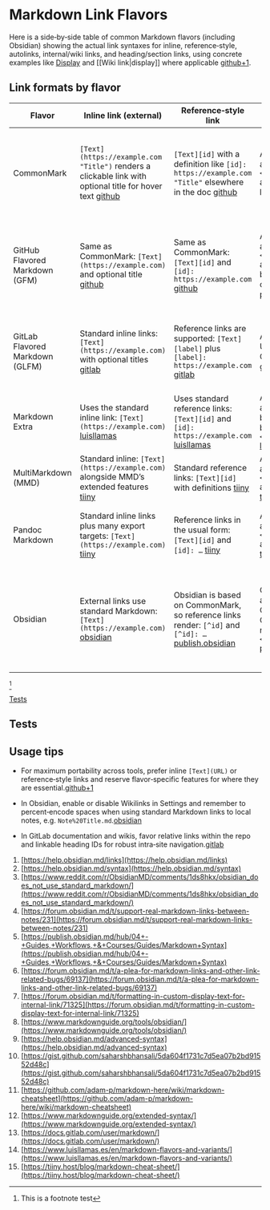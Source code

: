 # Markdown Link Flavors

Here is a side‑by‑side table of common Markdown flavors (including Obsidian) showing the actual link syntaxes for inline, reference‑style, autolinks, internal/wiki links, and heading/section links, using concrete examples like [Display](https://example.com/) and [[Wiki link|display]] where applicable [github+1](https://github.com/adam-p/markdown-here/wiki/markdown-cheatsheet)​.

## Link formats by flavor

| Flavor                          | Inline link (external)                                                                                                                                                        | Reference‑style link                                                                                                                                                                             | Autolink                                                                                                                                                                                                          | Internal/wiki link                                                                                                                                                             | Heading/section link                                                                                                                                                                                                                                            |
| ------------------------------- | ----------------------------------------------------------------------------------------------------------------------------------------------------------------------------- | ------------------------------------------------------------------------------------------------------------------------------------------------------------------------------------------------ | ----------------------------------------------------------------------------------------------------------------------------------------------------------------------------------------------------------------- | ------------------------------------------------------------------------------------------------------------------------------------------------------------------------------ | --------------------------------------------------------------------------------------------------------------------------------------------------------------------------------------------------------------------------------------------------------------- |
| CommonMark                      | `[Text](https://example.com "Title")` renders a clickable link with optional title for hover text [github](https://github.com/adam-p/markdown-here/wiki/markdown-cheatsheet)​ | `[Text][id]` with a definition like `[id]: https://example.com "Title"` elsewhere in the doc [github](https://github.com/adam-p/markdown-here/wiki/markdown-cheatsheet)​                         | Angle‑bracket autolinks like `<https://example.com>` are recognized as links [github](https://github.com/adam-p/markdown-here/wiki/markdown-cheatsheet)​                                                          | Use relative paths with standard links, e.g. `[Guide](docs/intro.md)` for intra‑project navigation [github](https://github.com/adam-p/markdown-here/wiki/markdown-cheatsheet)​ | Link to sections with a fragment if IDs exist, e.g. `[Jump](#section-id)`; ID availability depends on the renderer’s heading‑ID rules [markdownguide](https://www.markdownguide.org/extended-syntax/)​                                                          |
| GitHub Flavored Markdown (GFM)  | Same as CommonMark: `[Text](https://example.com)` and optional title [github](https://github.com/adam-p/markdown-here/wiki/markdown-cheatsheet)​                              | Same as CommonMark: `[Text][id]` and `[id]: https://example.com` [github](https://github.com/adam-p/markdown-here/wiki/markdown-cheatsheet)​                                                     | Angle‑bracket autolinks `<https://example.com>` are supported; bare‑URL auto‑linking often works in platform UIs [github](https://github.com/adam-p/markdown-here/wiki/markdown-cheatsheet)​                      | Use relative repo links, e.g. `[Spec](docs/spec.md)` in READMEs and docs [github](https://github.com/adam-p/markdown-here/wiki/markdown-cheatsheet)​                           | Link to headings with fragments, e.g. `[See section](#heading-id)`; automatic heading IDs are commonly generated by renderers [markdownguide](https://www.markdownguide.org/extended-syntax/)​                                                                  |
| GitLab Flavored Markdown (GLFM) | Standard inline links: `[Text](https://example.com)` with optional titles [gitlab](https://docs.gitlab.com/user/markdown/)​                                                   | Reference links are supported: `[Text][label]` plus `[label]: https://example.com` [gitlab](https://docs.gitlab.com/user/markdown/)​                                                             | Auto‑linking of most URLs is supported in GitLab’s renderer [gitlab](https://docs.gitlab.com/user/markdown/)​                                                                                                     | Relative links within repos are supported, e.g. `[Contrib](CONTRIBUTING.md)` [gitlab](https://docs.gitlab.com/user/markdown/)​                                                 | Heading IDs are linkable; use fragments like `[Intro](#introduction)` or across pages with `file.md#heading` [gitlab](https://docs.gitlab.com/user/markdown/)​                                                                                                  |
| Markdown Extra                  | Uses the standard inline link: `[Text](https://example.com)` [luisllamas](https://www.luisllamas.es/en/markdown-flavors-and-variants/)​                                       | Uses standard reference links: `[Text][id]` and `[id]: https://example.com` [luisllamas](https://www.luisllamas.es/en/markdown-flavors-and-variants/)​                                           | Angle‑bracket autolinks follow the base Markdown behavior `<https://example.com>` [luisllamas+1](https://www.luisllamas.es/en/markdown-flavors-and-variants/)​                                                    | Relative links via standard syntax, e.g. `[Post](blog/post.md)` [luisllamas+1](https://www.luisllamas.es/en/markdown-flavors-and-variants/)​                                   | Fragments like `[Go](#section-id)` where the renderer provides heading IDs [luisllamas+1](https://www.luisllamas.es/en/markdown-flavors-and-variants/)​                                                                                                         |
| MultiMarkdown (MMD)             | Standard inline: `[Text](https://example.com)` alongside MMD’s extended features [tiiny](https://tiiny.host/blog/markdown-cheat-sheet/)​                                      | Standard reference links: `[Text][id]` with definitions [tiiny](https://tiiny.host/blog/markdown-cheat-sheet/)​                                                                                  | Angle‑bracket autolinks `<https://example.com>` as in core Markdown [tiiny+1](https://tiiny.host/blog/markdown-cheat-sheet/)​                                                                                     | Relative file links, e.g. `[Data](data/report.md)` [tiiny+1](https://tiiny.host/blog/markdown-cheat-sheet/)​                                                                   | Use fragments when IDs are available, e.g. `[Details](#details)` [tiiny+1](https://tiiny.host/blog/markdown-cheat-sheet/)​                                                                                                                                      |
| Pandoc Markdown                 | Standard inline links plus many export targets: `[Text](https://example.com)` [tiiny](https://tiiny.host/blog/markdown-cheat-sheet/)​                                         | Reference links in the usual form: `[Text][id]` and `[id]: …` [tiiny](https://tiiny.host/blog/markdown-cheat-sheet/)​                                                                            | Angle‑bracket autolinks `<https://example.com>` as in core Markdown [tiiny+1](https://tiiny.host/blog/markdown-cheat-sheet/)​                                                                                     | Relative links for cross‑doc navigation, e.g. `[Chapter](chapters/01.md)` [tiiny+1](https://tiiny.host/blog/markdown-cheat-sheet/)​                                            | Fragment links to headings, e.g. `[Start](#start)`; heading IDs are generated by the renderer [tiiny+1](https://tiiny.host/blog/markdown-cheat-sheet/)​                                                                                                         |
| Obsidian                        | External links use standard Markdown: `[Text](https://example.com)` [obsidian](https://help.obsidian.md/syntax)​                                                              | Obsidian is based on CommonMark, so reference links render: `[^id]` and `[^id]: …` [publish.obsidian](https://publish.obsidian.md/hub/04+-+Guides,+Workflows,+&+Courses/Guides/Markdown+Syntax)​ | Core Markdown autolinks apply in Obsidian’s CommonMark‑based renderer, e.g. `<https://example.com>` [publish.obsidian](https://publish.obsidian.md/hub/04+-+Guides,+Workflows,+&+Courses/Guides/Markdown+Syntax)​ | Internal notes prefer Wikilinks: `[[Note]]`, aliases with `[[Note                                                                                                              | Display]]`, sections with` [[Note#Heading]]`, and blocks with` [[Note#^blockid]]`; Markdown internal links also work like` [Display](https://www.perplexity.ai/search/Note.md)` and require URL‑encoding for spaces [obsidian](https://help.obsidian.md/links)​ |

[^test]

[^test]: This is a footnote test

[Tests](#Tests)
## Tests

## Usage tips

- For maximum portability across tools, prefer inline `[Text](URL)` or reference‑style links and reserve flavor‑specific features for where they are essential.[github+1](https://github.com/adam-p/markdown-here/wiki/markdown-cheatsheet)​

- In Obsidian, enable or disable Wikilinks in Settings and remember to percent‑encode spaces when using standard Markdown links to local notes, e.g. `Note%20Title.md`.[obsidian](https://help.obsidian.md/links)​

- In GitLab documentation and wikis, favor relative links within the repo and linkable heading IDs for robust intra‑site navigation.[gitlab](https://docs.gitlab.com/user/markdown/)​

1. [https://help.obsidian.md/links](https://help.obsidian.md/links)
2. [https://help.obsidian.md/syntax](https://help.obsidian.md/syntax)
3. [https://www.reddit.com/r/ObsidianMD/comments/1ds8hkx/obsidian_does_not_use_standard_markdown/](https://www.reddit.com/r/ObsidianMD/comments/1ds8hkx/obsidian_does_not_use_standard_markdown/)
4. [https://forum.obsidian.md/t/support-real-markdown-links-between-notes/231](https://forum.obsidian.md/t/support-real-markdown-links-between-notes/231)
5. [https://publish.obsidian.md/hub/04+-+Guides,+Workflows,+&+Courses/Guides/Markdown+Syntax](https://publish.obsidian.md/hub/04+-+Guides,+Workflows,+&+Courses/Guides/Markdown+Syntax)
6. [https://forum.obsidian.md/t/a-plea-for-markdown-links-and-other-link-related-bugs/69137](https://forum.obsidian.md/t/a-plea-for-markdown-links-and-other-link-related-bugs/69137)
7. [https://forum.obsidian.md/t/formatting-in-custom-display-text-for-internal-link/71325](https://forum.obsidian.md/t/formatting-in-custom-display-text-for-internal-link/71325)
8. [https://www.markdownguide.org/tools/obsidian/](https://www.markdownguide.org/tools/obsidian/)
9. [https://help.obsidian.md/advanced-syntax](https://help.obsidian.md/advanced-syntax)
10. [https://gist.github.com/saharshbhansali/5da604f1731c7d5ea07b2bd91552d48c](https://gist.github.com/saharshbhansali/5da604f1731c7d5ea07b2bd91552d48c)
11. [https://github.com/adam-p/markdown-here/wiki/markdown-cheatsheet](https://github.com/adam-p/markdown-here/wiki/markdown-cheatsheet)
12. [https://www.markdownguide.org/extended-syntax/](https://www.markdownguide.org/extended-syntax/)
13. [https://docs.gitlab.com/user/markdown/](https://docs.gitlab.com/user/markdown/)
14. [https://www.luisllamas.es/en/markdown-flavors-and-variants/](https://www.luisllamas.es/en/markdown-flavors-and-variants/)
15. [https://tiiny.host/blog/markdown-cheat-sheet/](https://tiiny.host/blog/markdown-cheat-sheet/)
